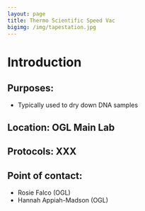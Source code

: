 ```yaml
---
layout: page
title: Thermo Scientific Speed Vac
bigimg: /img/tapestation.jpg
---
```

# Introduction

## Purposes:
- Typically used to dry down DNA samples

## Location: OGL Main Lab

## Protocols: XXX

## Point of contact: 
- Rosie Falco (OGL)
- Hannah Appiah-Madson (OGL)

